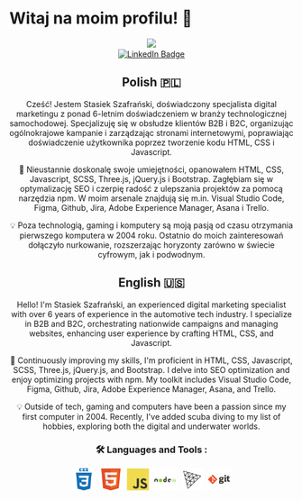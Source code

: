 # Witaj na moim profilu! 👋
<div id="header" align="center">
  <img src="https://media.giphy.com/media/M9gbBd9nbDrOTu1Mqx/giphy.gif" width="100"/>
  <div id="badges">
  <a href="https://www.linkedin.com/in/stanislaw-szafranski/">
    <img src="https://img.shields.io/badge/LinkedIn-blue?style=for-the-badge&logo=linkedin&logoColor=white" alt="LinkedIn Badge"/>
  </a>
</div>
  
## Polish 🇵🇱
Cześć! Jestem Stasiek Szafrański, doświadczony specjalista digital marketingu z ponad 6-letnim doświadczeniem w branży technologicznej samochodowej. Specjalizuję się w obsłudze klientów B2B i B2C, organizując ogólnokrajowe kampanie i zarządzając stronami internetowymi, poprawiając doświadczenie użytkownika poprzez tworzenie kodu HTML, CSS i Javascript.

🚀 Nieustannie doskonalę swoje umiejętności, opanowałem HTML, CSS, Javascript, SCSS, Three.js, jQuery.js i Bootstrap. Zagłębiam się w optymalizację SEO i czerpię radość z ulepszania projektów za pomocą narzędzia npm. W moim arsenale znajdują się m.in. Visual Studio Code, Figma, Github, Jira, Adobe Experience Manager, Asana i Trello.

💡 Poza technologią, gaming i komputery są moją pasją od czasu otrzymania pierwszego komputera w 2004 roku. Ostatnio do moich zainteresowań dołączyło nurkowanie, rozszerzając horyzonty zarówno w świecie cyfrowym, jak i podwodnym.

## English 🇺🇸
Hello! I'm Stasiek Szafrański, an experienced digital marketing specialist with over 6 years of experience in the automotive tech industry. I specialize in B2B and B2C, orchestrating nationwide campaigns and managing websites, enhancing user experience by crafting HTML, CSS, and Javascript.

🚀 Continuously improving my skills, I'm proficient in HTML, CSS, Javascript, SCSS, Three.js, jQuery.js, and Bootstrap. I delve into SEO optimization and enjoy optimizing projects with npm. My toolkit includes Visual Studio Code, Figma, Github, Jira, Adobe Experience Manager, Asana, and Trello.

💡 Outside of tech, gaming and computers have been a passion since my first computer in 2004. Recently, I've added scuba diving to my list of hobbies, exploring both the digital and underwater worlds.

### :hammer_and_wrench: Languages and Tools :
<div>
  <img src="https://github.com/devicons/devicon/blob/master/icons/css3/css3-plain-wordmark.svg"  title="CSS3" alt="CSS" width="40" height="40"/>&nbsp;
  <img src="https://github.com/devicons/devicon/blob/master/icons/html5/html5-original.svg" title="HTML5" alt="HTML" width="40" height="40"/>&nbsp;
  <img src="https://github.com/devicons/devicon/blob/master/icons/javascript/javascript-original.svg" title="JavaScript" alt="JavaScript" width="40" height="40"/>&nbsp;
  <img src="https://github.com/devicons/devicon/blob/master/icons/nodejs/nodejs-original-wordmark.svg" title="NodeJS" alt="NodeJS" width="40" height="40"/>&nbsp;
  <img src="https://github.com/devicons/devicon/blob/master/icons/threejs/threejs-original.svg" title="Three.js" alt="Three.js" width="40" height="40"/>&nbsp;
  <img src="https://github.com/devicons/devicon/blob/master/icons/git/git-original-wordmark.svg" title="Git" **alt="Git" width="40" height="40"/>
</div>
<!--
**No0n33/No0n33** is a ✨ _special_ ✨ repository because its `README.md` (this file) appears on your GitHub profile.

Here are some ideas to get you started:

- 🔭 I’m currently working on ...
- 🌱 I’m currently learning ...
- 👯 I’m looking to collaborate on ...
- 🤔 I’m looking for help with ...
- 💬 Ask me about ...
- 📫 How to reach me: ...
- 😄 Pronouns: ...
- ⚡ Fun fact: ...
-->
